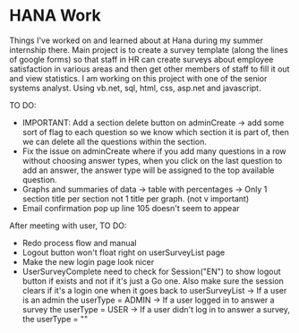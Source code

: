 # HANA Work
Things I've worked on and learned about at Hana during my summer internship there.
Main project is to create a survey template (along the lines of google forms) so that staff in HR can create surveys about employee satisfaction in various areas and then get other members of staff to fill it out and view statistics. I am working on this project with one of the senior systems analyst.
Using vb.net, sql, html, css, asp.net and javascript.

TO DO:
- IMPORTANT: Add a section delete button on adminCreate -> add some sort of flag to each question so we know which section it is part of, then we can delete all the questions within the section.
- Fix the issue on adminCreate where if you add many questions in a row without choosing answer types, when you click on the last question to add an answer, the answer type will be assigned to the top available question.
- Graphs and summaries of data 
	-> table with percentages
	-> Only 1 section title per section not 1 title per graph. (not v important)
- Email confirmation pop up line 105 doesn't seem to appear

After meeting with user, TO DO:
- Redo process flow and manual
- Logout button won't float right on userSurveyList page
- Make the new login page look nicer
- UserSurveyComplete need to check for Session("EN") to show logout button if exists and not if it's just a Go one. Also make sure the session clears if it's a login one when it goes back to userSurveyList
	-> If a user is an admin the userType = ADMIN
	-> If a user logged in to answer a survey the userType = USER
	-> If a user didn't log in to answer a survey, the userType = ""